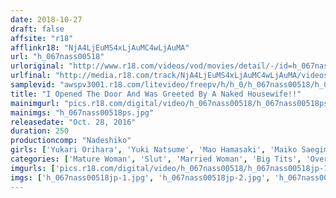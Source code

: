 ```yaml
---
date: 2018-10-27
draft: false
affsite: "r18"
afflinkr18: "NjA4LjEuMS4xLjAuMC4wLjAuMA"
url: "h_067nass00518"
urloriginal: "http://www.r18.com/videos/vod/movies/detail/-/id=h_067nass00518"
urlfinal: "http://media.r18.com/track/NjA4LjEuMS4xLjAuMC4wLjAuMA/videos/vod/movies/detail/-/id=h_067nass00518"
samplevid: "awspv3001.r18.com/litevideo/freepv/h/h_0/h_067nass00518/h_067nass00518_dmb_w.mp4"
title: "I Opened The Door And Was Greeted By A Naked Housewife!!"
mainimgurl: "pics.r18.com/digital/video/h_067nass00518/h_067nass00518ps.jpg"
mainimgs: "h_067nass00518ps.jpg"
releasedate: "Oct. 28, 2016"
duration: 250
productioncomp: "Nadeshiko"
girls: ['Yukari Orihara', 'Yuki Natsume', 'Mao Hamasaki', 'Maiko Saegimi', 'Naomi Nakayama', 'Erika Mizumoto', 'Miki Matsuzaka']
categories: ['Mature Woman', 'Slut', 'Married Woman', 'Big Tits', 'Over 4 Hours', 'Hi-Def']
imgurls: ['pics.r18.com/digital/video/h_067nass00518/h_067nass00518jp-1.jpg', 'pics.r18.com/digital/video/h_067nass00518/h_067nass00518jp-2.jpg', 'pics.r18.com/digital/video/h_067nass00518/h_067nass00518jp-3.jpg', 'pics.r18.com/digital/video/h_067nass00518/h_067nass00518jp-4.jpg', 'pics.r18.com/digital/video/h_067nass00518/h_067nass00518jp-5.jpg', 'pics.r18.com/digital/video/h_067nass00518/h_067nass00518jp-6.jpg', 'pics.r18.com/digital/video/h_067nass00518/h_067nass00518jp-7.jpg', 'pics.r18.com/digital/video/h_067nass00518/h_067nass00518jp-8.jpg', 'pics.r18.com/digital/video/h_067nass00518/h_067nass00518jp-9.jpg', 'pics.r18.com/digital/video/h_067nass00518/h_067nass00518jp-10.jpg', 'pics.r18.com/digital/video/h_067nass00518/h_067nass00518jp-11.jpg', 'pics.r18.com/digital/video/h_067nass00518/h_067nass00518jp-12.jpg', 'pics.r18.com/digital/video/h_067nass00518/h_067nass00518jp-13.jpg', 'pics.r18.com/digital/video/h_067nass00518/h_067nass00518jp-14.jpg', 'pics.r18.com/digital/video/h_067nass00518/h_067nass00518jp-15.jpg', 'pics.r18.com/digital/video/h_067nass00518/h_067nass00518jp-16.jpg', 'pics.r18.com/digital/video/h_067nass00518/h_067nass00518jp-17.jpg', 'pics.r18.com/digital/video/h_067nass00518/h_067nass00518jp-18.jpg', 'pics.r18.com/digital/video/h_067nass00518/h_067nass00518jp-19.jpg', 'pics.r18.com/digital/video/h_067nass00518/h_067nass00518jp-20.jpg']
imgs: ['h_067nass00518jp-1.jpg', 'h_067nass00518jp-2.jpg', 'h_067nass00518jp-3.jpg', 'h_067nass00518jp-4.jpg', 'h_067nass00518jp-5.jpg', 'h_067nass00518jp-6.jpg', 'h_067nass00518jp-7.jpg', 'h_067nass00518jp-8.jpg', 'h_067nass00518jp-9.jpg', 'h_067nass00518jp-10.jpg', 'h_067nass00518jp-11.jpg', 'h_067nass00518jp-12.jpg', 'h_067nass00518jp-13.jpg', 'h_067nass00518jp-14.jpg', 'h_067nass00518jp-15.jpg', 'h_067nass00518jp-16.jpg', 'h_067nass00518jp-17.jpg', 'h_067nass00518jp-18.jpg', 'h_067nass00518jp-19.jpg', 'h_067nass00518jp-20.jpg']
---
```

